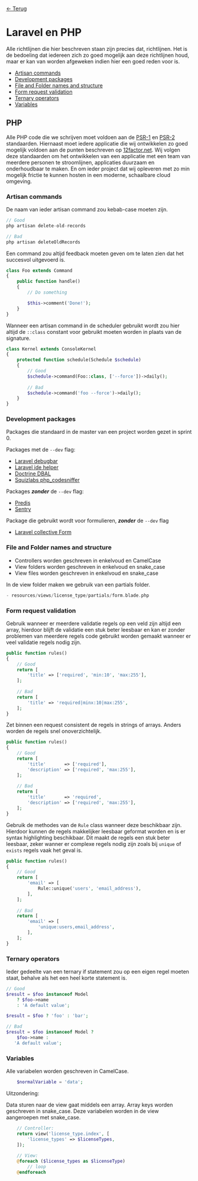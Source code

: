 [← Terug](/)

# Laravel en PHP

Alle richtlijnen die hier beschreven staan zijn precies dat, richtlijnen. Het is de bedoeling dat iedereen zich zo goed mogelijk aan deze richtlijnen houd, maar er kan van worden afgeweken indien hier een goed reden voor is.

- [Artisan commands](#artisan-commands)
- [Development packages](#development-packages)
- [File and Folder names and structure](#file-and-folder-names-and-structure)
- [Form request validation](#form-request-validation)
- [Ternary operators](#ternary-operators)
- [Variables](#variables)

## PHP

Alle PHP code die we schrijven moet voldoen aan de [PSR-1](http://www.php-fig.org/psr/psr-1/) en [PSR-2](http://www.php-fig.org/psr/psr-2/) standaarden. Hiernaast moet iedere applicatie die wij ontwikkelen zo goed mogelijk voldoen aan de punten beschreven op [12factor.net](https://12factor.net/). Wij volgen deze standaarden om het ontwikkelen van een applicatie met een team van meerdere personen te stroomlijnen, applicaties duurzaam en onderhoudbaar te maken. En om ieder project dat wij opleveren met zo min mogelijk frictie te kunnen hosten in een moderne, schaalbare cloud omgeving. 

### Artisan commands

De naam van ieder artisan command zou kebab-case moeten zijn. 

```php
// Good
php artisan delete-old-records

// Bad
php artisan deleteOldRecords
```

Een command zou altijd feedback moeten geven om te laten zien dat het succesvol uitgevoerd is.

```php
class Foo extends Command
{
    public function handle()
    {
        // Do something

        $this->comment('Done!');
    }
}
```

Wanneer een artisan command in de scheduler gebruikt wordt zou hier altijd de `::class` constant voor gebruikt moeten worden in plaats van de signature.

```php
class Kernel extends ConsoleKernel
{
    protected function schedule(Schedule $schedule)
    {
        // Good
        $schedule->command(Foo::class, ['--force'])->daily();
        
        // Bad
        $schedule->command('foo --force')->daily();
    }
}
```

### Development packages

Packages die standaard in de master van een project worden gezet in sprint 0.

Packages met de ``` --dev ``` flag:

- [Laravel debugbar](https://github.com/barryvdh/laravel-debugbar "Laravel debugbar")
- [Laravel ide helper](https://github.com/barryvdh/laravel-ide-helper "Laravel ide helper")
- [Doctrine DBAL](https://github.com/doctrine/dbal "Doctrine DBAL")
- [Squizlabs php_codesniffer ](https://github.com/squizlabs/PHP_CodeSniffer "PHP Codesniffer")

Packages ***zonder*** de  ``` --dev ``` flag:

- [Predis](https://github.com/nrk/predis "Predis")
- [Sentry](https://github.com/getsentry/sentry-laravel "Sentry")

Package die gebruikt wordt voor formulieren, ***zonder*** de ```--dev``` flag

- [Laravel collective Form](https://laravelcollective.com/docs/master/html "Laravel collective Form")

### File and Folder names and structure

- Controllers worden geschreven in enkelvoud en CamelCase
- View folders worden geschreven in enkelvoud en snake_case
- View files worden geschreven in enkelvoud en snake_case

In de view folder maken we gebruik van een partials folder.

```php
- resources/views/license_type/partials/form.blade.php
```

### Form request validation

Gebruik wanneer er meerdere validatie regels op een veld zijn altijd een array, hierdoor blijft de validatie een stuk beter leesbaar en kan er zonder problemen van meerdere regels code gebruikt worden gemaakt wanneer er veel validatie regels nodig zijn.

```php
public function rules()
{
    // Good
    return [
        'title' => ['required', 'min:10', 'max:255'],
    ];
    
    // Bad
    return [
        'title' => 'required|minx:10|max:255',
    ];
}
```

Zet binnen een request consistent de regels in strings of arrays. Anders worden de regels snel onoverzichtelijk.

```php
public function rules()
{
    // Good
    return [
        'title'       => ['required'],
        'description' => ['required', 'max:255'],
    ];
    
    // Bad
    return [
        'title'       => 'required',
        'description' => ['required', 'max:255'],
    ];
}
```

Gebruik de methodes van de `Rule` class wanneer deze beschikbaar zijn. Hierdoor kunnen de regels makkelijker leesbaar geformat worden en is er syntax highlighting beschikbaar. Dit maakt de regels een stuk beter leesbaar, zeker wanner er complexe regels nodig zijn zoals bij `unique` of `exists` regels vaak het geval is.

```php
public function rules()
{
    // Good
    return [
        'email' => [
            Rule::unique('users', 'email_address'),
        ],
    ];
    
    // Bad
    return [
        'email' => [
            'unique:users,email_address',
        ],
    ];
}
```

### Ternary operators

Ieder gedeelte van een ternary if statement zou op een eigen regel moeten staat, behalve als het een heel korte statement is.

```php
// Good
$result = $foo instanceof Model
    ? $foo->name
    : 'A default value';

$result = $foo ? 'foo' : 'bar';

// Bad
$result = $foo instanceof Model ?
    $foo->name : 
   'A default value';
```

### Variables

Alle variabelen worden geschreven in CamelCase.

```php
    $normalVariable = 'data';
```

Uitzondering:

Data sturen naar de view gaat middels een array.
Array keys worden geschreven in snake_case.
Deze variabelen worden in de view aangeroepen met snake_case.

```php
    // Controller:
    return view('license_type.index', [
        'license_types' => $licenseTypes,
    ]);
    
    // View:
    @foreach ($license_types as $licenseType)
        // loop
    @endforeach
```
